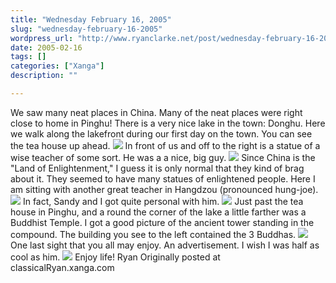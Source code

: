 ```yaml
---
title: "Wednesday February 16, 2005"
slug: "wednesday-february-16-2005"
wordpress_url: "http://www.ryanclarke.net/post/wednesday-february-16-2005/"
date: 2005-02-16
tags: []
categories: ["Xanga"]
description: ""

---
```


We saw many neat places in China. Many of the neat places were right close to home in Pinghu! There is a very nice lake in the town: Donghu. Here we walk along the lakefront during our first day on the town. You can see the tea house up ahead.
 ![](http://img.photobucket.com/albums/v300/classicalRyan/China/LakeFrontWalk.jpg)
 In front of us and off to the right is a statue of a wise teacher of some sort. He was a a nice, big guy.
 ![](http://img.photobucket.com/albums/v300/classicalRyan/China/WiseTeacher.jpg)
 Since China is the "Land of Enlightenment," I guess it is only normal that they kind of brag about it. They seemed to have many statues of enlightened people. Here I am sitting with another great teacher in Hangdzou (pronounced hung-joe).
 ![](http://img.photobucket.com/albums/v300/classicalRyan/China/HolyMansLap.jpg)
 In fact, Sandy and I got quite personal with him.
 ![](http://img.photobucket.com/albums/v300/classicalRyan/China/HolyMan.jpg)
 Just past the tea house in Pinghu, and a round the corner of the lake a little farther was a Buddhist Temple. I got a good picture of the ancient tower standing in the compound. The building you see to the left contained the 3 Buddhas.
 ![](http://img.photobucket.com/albums/v300/classicalRyan/China/OldTower.jpg)
 One last sight that you all may enjoy. An advertisement. I wish I was half as cool as him.
 ![](http://img.photobucket.com/albums/v300/classicalRyan/China/FunnyBillboard.jpg)
 Enjoy life!
 Ryan
Originally posted at classicalRyan.xanga.com
